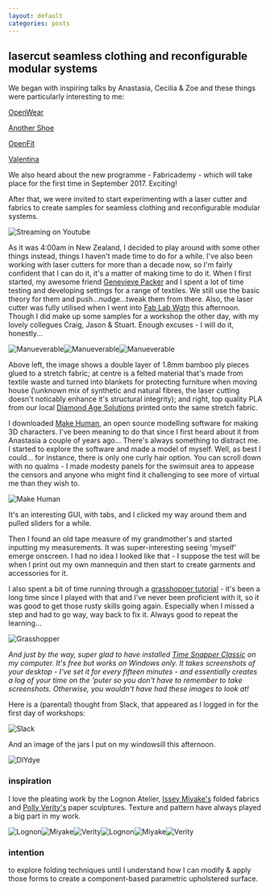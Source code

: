 ```yaml
---
layout: default
categories: posts
---
```

## lasercut seamless clothing and reconfigurable modular systems

We began with inspiring talks by Anastasia, Cecilia & Zoe and these things were particularly interesting to me:

[OpenWear](http://www.thingiverse.com/Openwear/about)

[Another Shoe](http://anothershoe.squarespace.com/home)

[OpenFit](https://github.com/kylemcdonald/OpenFit)

[Valentina](http://valentina-project.org/)

We also heard about the new programme - Fabricademy - which will take place for the first time in September 2017. Exciting!

After that, we were invited to start experimenting with a laser cutter and fabrics to create samples for seamless clothing and reconfigurable modular systems.

![Streaming on Youtube](/images/2017-02-21-day-one/anastasia.png)

As it was 4:00am in New Zealand, I decided to play around with some other things instead, things I haven't made time to do for a while. I've also been working with laser cutters for more than a decade now, so I'm fairly confident that I can do it, it's a matter of making time to do it. When I first started, my awesome friend [Genevieve Packer](http://www.genevievepacker.com/) and I spent a lot of time testing and developing settings for a range of textiles. We still use the basic theory for them and push...nudge...tweak them from there. Also, the laser cutter was fully utilised when I went into [Fab Lab Wgtn](https://www.fablabwgtn.co.nz/) this afternoon. Though I did make up some samples for a workshop the other day, with my lovely collegues Craig, Jason & Stuart. Enough excuses - I will do it, honestly... 

![Manueverable](/images/2017-02-21-day-one/bamboo-stretch.png)![Manueverable](/images/2017-02-21-day-one/synth-felt.png)![Manueverable](/images/2017-02-21-day-one/print-stretch.png)

Above left, the image shows a double layer of 1.8mm bamboo ply pieces glued to a stretch fabric; at centre is a felted material that's made from textile waste and turned into blankets for protecting furniture when moving house (\unknown mix of synthetic and natural fibres, the laser cutting doesn't noticably enhance it's structural integrity); and right, top quality PLA from our local [Diamond Age Solutions](http://diamondage.co.nz/) printed onto the same stretch fabric. 

I downloaded [Make Human](http://www.makehumancommunity.org/), an open source modelling software for making 3D characters. I've been meaning to do that since I first heard about it from Anastasia a couple of years  ago... There's always something to distract me. I started to explore the software and made a model of myself. Well, as best I could... for instance, there is only one curly hair option. You can scroll down with no qualms - I made modesty panels for the swimsuit area to appease the censors and anyone who might find it challenging to see more of virtual me than they wish to. 

![Make Human](/images/2017-02-21-day-one/make-human.png)

It's an interesting GUI, with tabs, and I clicked my way around them and pulled sliders for a while.

Then I found an old tape measure of my grandmother's and started inputting my measurements. It was super-interesting seeing 'myself' emerge onscreen. I had no idea I looked like that - I suppose the test will be when I print out my own mannequin and then start to create garments and accessories for it.

I also spent a bit of time running through a [grasshopper tutorial](https://www.youtube.com/watch?v=8TFrz2eWyB0&t=324s) - it's been a long time since I played with that and I've never been proficient with it, so it was good to get those rusty skills going again. Especially when I missed a step and had to go way, way back to fix it. Always good to repeat the learning...

![Grasshopper](/images/2017-02-21-day-one/grasshopper.png)

*And just by the way, super glad to have installed [Time Snapper Classic](http://www.timesnapper.com/DownloadClassic.aspx) on my computer. It's free but works on Windows only. It takes screenshots of your desktop - I've set it for every fifteen minutes - and essentially creates a log of your time on the 'puter so you don't have to remember to take screenshots. Otherwise, you wouldn't have had these images to look at!*

Here is a (parental) thought from Slack, that appeared as I logged in for the first day of workshops:

![Slack](/images/2017-02-21-day-one/sleep.png)

And an image of the jars I put on my windowsill this afternoon.

![DIYdye](/images/2017-02-21-day-one/dye-jars.png)

### inspiration

I love the pleating work by the Lognon Atelier, [Issey Miyake's](http://isseymiyake.com/en/) folded fabrics and [Polly Verity's](https://polyscene.com/) paper sculptures. Texture and pattern have always played a big part in my work.

![Lognon](/images/2017-02-21-day-one/lognon-01.png)![Miyake](/images/2017-02-21-day-one/miyake-01.png)![Verity](/images/2017-02-21-day-one/verity-01.png)![Lognon](/images/2017-02-21-day-one/lognon-02.png)![Miyake](/images/2017-02-21-day-one/miyake-02.png)![Verity](/images/2017-02-21-day-one/verity-02.png)

### intention

to explore folding techniques until I understand how I can modify & apply those forms to create a component-based parametric upholstered surface. 